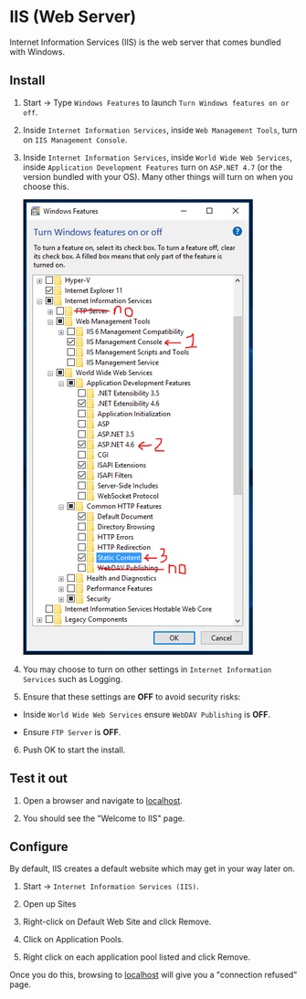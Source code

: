 IIS (Web Server)
================

Internet Information Services (IIS) is the web server that comes bundled with Windows.


Install
-------

1. Start -> Type `Windows Features` to launch `Turn Windows features on or off`.

2. Inside `Internet Information Services`, inside `Web Management Tools`, turn on `IIS Management Console`.

3. Inside `Internet Information Services`, inside `World Wide Web Services`, inside `Application Development Features` turn on `ASP.NET 4.7` (or the version bundled with your OS).  Many other things will turn on when you choose this.

   ![Enable IIS](1-enable-iis.png)

4. You may choose to turn on other settings in `Internet Information Services` such as Logging.

5. Ensure that these settings are **OFF** to avoid security risks:

- Inside `World Wide Web Services` ensure `WebDAV Publishing` is **OFF**.

- Ensure `FTP Server` is **OFF**.

6. Push OK to start the install.


Test it out
-----------

1. Open a browser and navigate to [localhost](http://localhost).

2. You should see the "Welcome to IIS" page.


Configure
---------

By default, IIS creates a default website which may get in your way later on.

1. Start -> `Internet Information Services (IIS)`.

2. Open up Sites

3. Right-click on Default Web Site and click Remove.

4. Click on Application Pools.

5. Right click on each application pool listed and click Remove.

Once you do this, browsing to [localhost](http://localhost) will give you a "connection refused" page.
